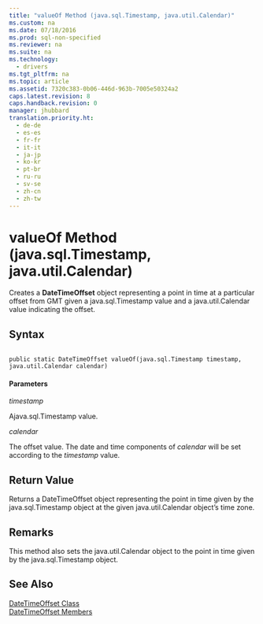 ```yaml
---
title: "valueOf Method (java.sql.Timestamp, java.util.Calendar)"
ms.custom: na
ms.date: 07/18/2016
ms.prod: sql-non-specified
ms.reviewer: na
ms.suite: na
ms.technology: 
  - drivers
ms.tgt_pltfrm: na
ms.topic: article
ms.assetid: 7320c383-0b06-446d-963b-7005e50324a2
caps.latest.revision: 8
caps.handback.revision: 0
manager: jhubbard
translation.priority.ht: 
  - de-de
  - es-es
  - fr-fr
  - it-it
  - ja-jp
  - ko-kr
  - pt-br
  - ru-ru
  - sv-se
  - zh-cn
  - zh-tw
---
```

# valueOf Method (java.sql.Timestamp, java.util.Calendar)
  Creates a **DateTimeOffset** object representing a point in time at a particular offset from GMT given a java.sql.Timestamp value and a java.util.Calendar value indicating the offset.  
  
## Syntax  
  
```  
  
public static DateTimeOffset valueOf(java.sql.Timestamp timestamp, java.util.Calendar calendar)  
```  
  
#### Parameters  
 *timestamp*  
  
 Ajava.sql.Timestamp value.  
  
 *calendar*  
  
 The offset value.  The date and time components of *calendar* will be set according to the *timestamp* value.  
  
## Return Value  
 Returns a DateTimeOffset object representing the point in time given by the java.sql.Timestamp object at the given java.util.Calendar object’s time zone.  
  
## Remarks  
 This method also sets the java.util.Calendar object to the point in time given by the java.sql.Timestamp object.  
  
## See Also  
 [DateTimeOffset Class](../content/DateTimeOffset-Class.md)   
 [DateTimeOffset Members](../content/DateTimeOffset-Members.md)  
  
  